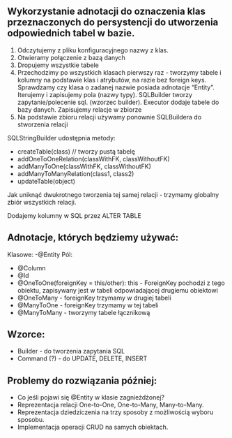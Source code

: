 ## Wykorzystanie adnotacji do oznaczenia klas przeznaczonych do persystencji do utworzenia odpowiednich tabel w bazie.

1. Odczytujemy z pliku konfiguracyjnego nazwy z klas.
2. Otwieramy połączenie z bazą danych
3. Dropujemy wszystkie tabele
4. Przechodzimy po wszystkich klasach pierwszy raz - tworzymy tabele i kolumny na podstawie klas i atrybutów, na razie bez foreign keys. Sprawdzamy czy klasa o zadanej nazwie posiada adnotacje “Entity”. Iterujemy i zapisujemy pola (nazwy typy). SQLBuilder tworzy zapytanie/polecenie sql. (wzorzec builder). Executor dodaje tabele do bazy danych. Zapisujemy relacje w zbiorze
5. Na podstawie zbioru relacji używamy ponownie SQLBuildera do stworzenia relacji

SQLStringBuilder udostępnia metody:
- createTable(class) // tworzy pustą tabelę
- addOneToOneRelation(classWithFK, classWithoutFK)
- addManyToOne(classWithFK, classWithoutFK)
- addManyToManyRelation(class1, class2)
- updateTable(object)

Jak uniknąć dwukrotnego tworzenia tej samej relacji - trzymamy globalny zbiór wszystkich relacji.

Dodajemy kolumny w SQL przez ALTER TABLE

## Adnotacje, których będziemy używać:
Klasowe:
  -@Entity
Pól:
- @Column
- @Id
- @OneToOne(foreignKey = this/other): this - ForeignKey pochodzi z tego obiektu, zapisywany jest w tabeli odpowiadającej drugiemu obiektowi
- @OneToMany - foreignKey trzymamy w drugiej tabeli
- @ManyToOne - foreignKey trzymamy w tej tabeli
- @ManyToMany - tworzymy tabele łącznikową

## Wzorce:
- Builder - do tworzenia zapytania SQL
- Command (?) - do UPDATE, DELETE, INSERT

## Problemy do rozwiązania później:
- Co jeśli pojawi się @Entity w klasie zagnieżdżonej?
- Reprezentacja relacji One-to-One, One-to-Many, Many-to-Many.
- Reprezentacja dziedziczenia na trzy sposoby z możliwością wyboru sposobu.
- Implementacja operacji CRUD na samych obiektach.
